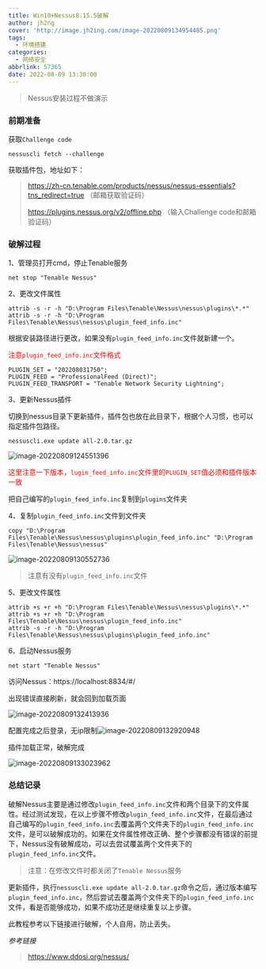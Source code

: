 ```yaml
---
title: Win10+Nessus8.15.5破解
author: jh2ng
cover: 'http://image.jh2ing.com/image-20220809134954485.png'
tags:
  - 环境搭建
categories:
  - 网络安全
abbrlink: 57365
date: 2022-08-09 13:30:00
---
```


> Nessus安装过程不做演示

### 前期准备

获取`Challenge code`

```
nessuscli fetch --challenge
```

获取插件包，地址如下：

>https://zh-cn.tenable.com/products/nessus/nessus-essentials?tns_redirect=true （邮箱获取验证码）
>
>https://plugins.nessus.org/v2/offline.php （输入Challenge code和邮箱验证码）

### 破解过程

1、管理员打开cmd，停止Tenable服务

```
net stop "Tenable Nessus"
```

2、更改文件属性

```
attrib -s -r -h "D:\Program Files\Tenable\Nessus\nessus\plugins\*.*"
attrib -s -r -h "D:\Program Files\Tenable\Nessus\nessus\plugin_feed_info.inc"
```

根据安装路径进行更改，如果没有`plugin_feed_info.inc`文件就新建一个。

<font color="red">注意`plugin_feed_info.inc`文件格式</font>

```
PLUGIN_SET = "202208031750";
PLUGIN_FEED = "ProfessionalFeed (Direct)";
PLUGIN_FEED_TRANSPORT = "Tenable Network Security Lightning";
```

3、更新Nessus插件

切换到nessus目录下更新插件，插件包也放在此目录下，根据个人习惯，也可以指定插件包路径。

```
nessuscli.exe update all-2.0.tar.gz
```

![image-20220809124551396](http://image.jh2ing.com/image-20220809124551396.png)

<font color="red">这里注意一下版本，`lugin_feed_info.inc`文件里的`PLUGIN_SET`值必须和插件版本一致</font>

 把自己编写的`plugin_feed_info.inc`复制到`plugins`文件夹

4、复制`plugin_feed_info.inc`文件到文件夹

```
copy "D:\Program Files\Tenable\Nessus\nessus\plugins\plugin_feed_info.inc" "D:\Program Files\Tenable\Nessus\nessus"
```

![image-20220809130552736](http://image.jh2ing.com/image-20220809130552736.png)

> 注意有没有`plugin_feed_info.inc`文件

5、更改文件属性

```
attrib +s +r +h "D:\Program Files\Tenable\Nessus\nessus\plugins\*.*" 
attrib +s +r +h "D:\Program Files\Tenable\Nessus\nessus\plugin_feed_info.inc"
attrib -s -r -h "D:\Program Files\Tenable\Nessus\nessus\plugins\plugin_feed_info.inc"
```

6、启动Nessus服务

```
net start "Tenable Nessus"
```

访问Nessus：https://localhost:8834/#/

出现错误直接刷新，就会回到加载页面

![image-20220809132413936](http://image.jh2ing.com/image-20220809132413936.png)

配置完成之后登录，无ip限制![image-20220809132920948](http://image.jh2ing.com/image-20220809132920948.png)

插件加载正常，破解完成

![image-20220809133023962](http://image.jh2ing.com/image-20220809133023962.png)

### 总结记录

破解Nessus主要是通过修改`plugin_feed_info.inc`文件和两个目录下的文件属性。经过测试发现，在以上步骤不修改`plugin_feed_info.inc`文件，在最后通过自己编写的`plugin_feed_info.inc`去覆盖两个文件夹下的`plugin_feed_info.inc`文件，是可以破解成功的。如果在文件属性修改正确、整个步骤都没有错误的前提下，Nessus没有破解成功，可以去尝试覆盖两个文件夹下的`plugin_feed_info.inc`文件。

> 注意：在修改文件时都关闭了`Tenable Nessus`服务

更新插件，执行`nessuscli.exe update all-2.0.tar.gz`命令之后，通过版本编写`plugin_feed_info.inc`，然后尝试去覆盖两个文件夹下的`plugin_feed_info.inc`文件，看是否能够成功，如果不成功还是继续重复以上步骤。

此教程参考以下链接进行破解，个人自用，防止丢失。

*参考链接*

> https://www.ddosi.org/nessus/
